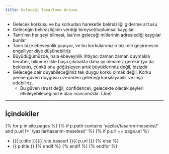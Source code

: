 ```yaml
---
title: Geleceği Tasarlama Arzusu
---
```


- Gelecek korkusu ve bu korkudan hareketle belirsizliği giderme arzusu
- Geleceğin belirsizliğinin verdiği bireysel/toplumsal kaygılar
- Tanrı'nın her şeyi bilmesi, İsa'nın geleceği mitlerinin adreslediği
  kaygılar bunlar
- Tanrı bize ebeveynlik yapıyor, ve bu korkularımızın bizi ele geçirmesini
  engelliyor diye düşünebiliriz
- Büyüdüğümüzde, hala ebeveynlik ihtiyacı zaman zaman duymakla beraber,
  bilinmezlikle başa çıkmakta daha iyi olmamız gerekir (ya da beklenir), çünkü
  onu göğüsleyen artık büyüklerimiz değil, bizizdir.
- Geleceğe dair duyabileceğimiz tek duygu korku olmak değil. Korku yerine
  güven duygusu üzerinden geleceği karşılayabilir ve inşa edebiliriz.
  - Bu güven (trust değil, confidence), gelecekte olacak şeyleri
    etkileyebileceğimize olan inancımızdır. (Joe)

---

## İçindekiler

{% for p in site.pages %}
  {% if p.path contains 'yazilar/tasarim-meselesi/' and p.url != '/yazilar/tasarim-meselesi/' %}
    {% if p.url == page.url %}
- [{{ p.title }}]({{ site.baseurl }}{{ p.url }})
    {% else %}
- {{ p.title }}
    {% endif %}
  {% endif %}
{% endfor %}

